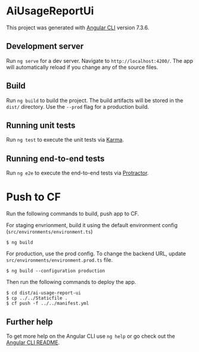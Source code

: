 # AiUsageReportUi

This project was generated with [Angular CLI](https://github.com/angular/angular-cli) version 7.3.6.

## Development server

Run `ng serve` for a dev server. Navigate to `http://localhost:4200/`. The app will automatically reload if you change any of the source files.

## Build

Run `ng build` to build the project. The build artifacts will be stored in the `dist/` directory. Use the `--prod` flag for a production build.

## Running unit tests

Run `ng test` to execute the unit tests via [Karma](https://karma-runner.github.io).

## Running end-to-end tests

Run `ng e2e` to execute the end-to-end tests via [Protractor](http://www.protractortest.org/).

# Push to CF

Run the following commands to build, push app to CF.

For staging envrionment, build it using the default environment config (`src/environments/environment.ts`)

```
$ ng build
```

For production, use the prod config. To change the backend URL, update `src/environments/environment.prod.ts` file.  

```
$ ng build --configuration production
```

Then run the following commands to deploy the app.

```
$ cd dist/ai-usage-report-ui
$ cp ../../Staticfile .
$ cf push -f ../../manifest.yml 
```

## Further help

To get more help on the Angular CLI use `ng help` or go check out the [Angular CLI README](https://github.com/angular/angular-cli/blob/master/README.md).
